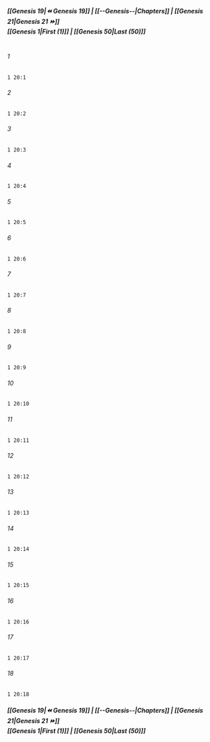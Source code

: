 
##### **[[Genesis 19|⏪ Genesis 19]] | [[--Genesis--|Chapters]] | [[Genesis 21|Genesis 21 ⏩]]**<br>**[[Genesis 1|First (1)]] | [[Genesis 50|Last (50)]]**<br><br>

###### 1
``` verse
1 20:1
```
###### 2
``` verse
1 20:2
```
###### 3
``` verse
1 20:3
```
###### 4
``` verse
1 20:4
```
###### 5
``` verse
1 20:5
```
###### 6
``` verse
1 20:6
```
###### 7
``` verse
1 20:7
```
###### 8
``` verse
1 20:8
```
###### 9
``` verse
1 20:9
```
###### 10
``` verse
1 20:10
```
###### 11
``` verse
1 20:11
```
###### 12
``` verse
1 20:12
```
###### 13
``` verse
1 20:13
```
###### 14
``` verse
1 20:14
```
###### 15
``` verse
1 20:15
```
###### 16
``` verse
1 20:16
```
###### 17
``` verse
1 20:17
```
###### 18
``` verse
1 20:18
```

##### **[[Genesis 19|⏪ Genesis 19]] | [[--Genesis--|Chapters]] | [[Genesis 21|Genesis 21 ⏩]]**<br>**[[Genesis 1|First (1)]] | [[Genesis 50|Last (50)]]**
